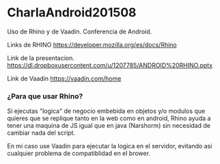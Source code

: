 # CharlaAndroid201508
Uso de Rhino y de Vaadin. Conferencia de Android.

Links de RHINO
https://developer.mozilla.org/es/docs/Rhino

Link de la presentacion.
https://dl.dropboxusercontent.com/u/1207785/ANDROID%20RHINO.pptx

Link de Vaadin
https://vaadin.com/home

### ¿Para que usar Rhino?
Si ejecutas "logica" de negocio embebida en objetos y/o modulos que quieres que se replique tanto en la web como en android, Rhino ayuda a tener una maquina de JS igual que en java (Narshorm) sin necesidad de cambiar nada del script.

En mi caso use Vaadin para ejecutar la logica en el servidor, evitando asi cualquier problema de compatiblidad en el brower.


